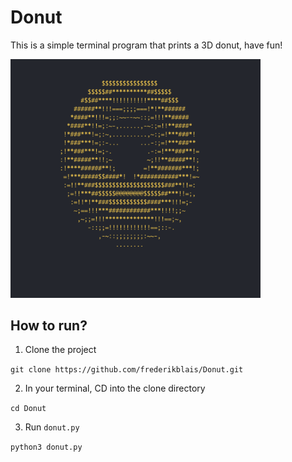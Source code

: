 # Donut

This is a simple terminal program that prints a 3D donut, have fun!

<img src="img/donut.png" alt="Donut" width="400"/>

## How to run?

1. Clone the project

`git clone https://github.com/frederikblais/Donut.git`

2. In your terminal, CD into the clone directory

`cd Donut`

3. Run `donut.py`

`python3 donut.py`
